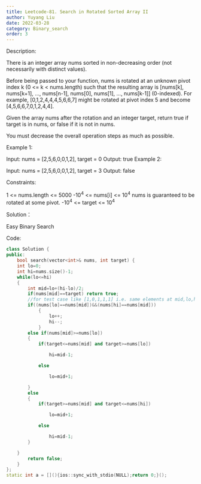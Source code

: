 ```yaml
---
title: Leetcode-81. Search in Rotated Sorted Array II
author: Yuyang Liu
date: 2022-03-28
category: Binary_search
order: 3
---
```


Description:


There is an integer array nums sorted in non-decreasing order (not necessarily with distinct values).

Before being passed to your function, nums is rotated at an unknown pivot index k (0 <= k < nums.length) such that the resulting array is [nums[k], nums[k+1], ..., nums[n-1], nums[0], nums[1], ..., nums[k-1]] (0-indexed). For example, [0,1,2,4,4,4,5,6,6,7] might be rotated at pivot index 5 and become [4,5,6,6,7,0,1,2,4,4].

Given the array nums after the rotation and an integer target, return true if target is in nums, or false if it is not in nums.

You must decrease the overall operation steps as much as possible.

 

Example 1:

Input: nums = [2,5,6,0,0,1,2], target = 0
Output: true
Example 2:

Input: nums = [2,5,6,0,0,1,2], target = 3
Output: false
 

Constraints:

1 <= nums.length <= 5000
-10<sup>4</sup> <= nums[i] <= 10<sup>4</sup>
nums is guaranteed to be rotated at some pivot.
-10<sup>4</sup> <= target <= 10<sup>4</sup>

Solution：

Easy Binary Search


Code: 

``` c++
class Solution {
public:
	bool search(vector<int>& nums, int target) {
	int lo=0;
	int hi=nums.size()-1;
	while(lo<=hi)
	{
		int mid=lo+(hi-lo)/2;
		if(nums[mid]==target) return true;
		//for test case like [1,0,1,1,1] i.e. same elements at mid,lo,hi
		if((nums[lo]==nums[mid])&&(nums[hi]==nums[mid]))
			{
				lo++;
				hi--;
			}
		else if(nums[mid]>=nums[lo])
		{
			if(target<=nums[mid] and target>=nums[lo])

				hi=mid-1;

			else

				lo=mid+1;

		}
		else
		{
			if(target>=nums[mid] and target<=nums[hi])

				lo=mid+1;

			else

				hi=mid-1;
		}

	}
		return false;
	}
};
static int a = [](){ios::sync_with_stdio(NULL);return 0;}();
```
